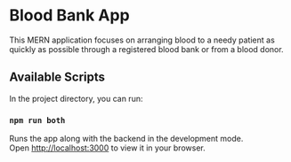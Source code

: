 # Blood Bank App

This MERN application focuses on arranging blood to a needy patient as quickly as possible through a registered blood bank or from a blood donor.

## Available Scripts

In the project directory, you can run:

### `npm run both`

Runs the app along with the backend in the development mode.\
Open [http://localhost:3000](http://localhost:3000) to view it in your browser.